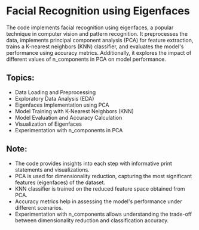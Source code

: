 # Facial Recognition using Eigenfaces


The code implements facial recognition using eigenfaces, a popular technique in computer vision and pattern recognition. It preprocesses the data, implements principal component analysis (PCA) for feature extraction, trains a K-nearest neighbors (KNN) classifier, and evaluates the model's performance using accuracy metrics. Additionally, it explores the impact of different values of n_components in PCA on model performance.

## Topics:

- Data Loading and Preprocessing
- Exploratory Data Analysis (EDA)
- Eigenfaces Implementation using PCA
- Model Training with K-Nearest Neighbors (KNN)
- Model Evaluation and Accuracy Calculation
- Visualization of Eigenfaces
- Experimentation with n_components in PCA
## Note:

- The code provides insights into each step with informative print statements and visualizations.
- PCA is used for dimensionality reduction, capturing the most significant features (eigenfaces) of the dataset.
- KNN classifier is trained on the reduced feature space obtained from PCA.
- Accuracy metrics help in assessing the model's performance under different scenarios.
- Experimentation with n_components allows understanding the trade-off between dimensionality reduction and classification accuracy.




